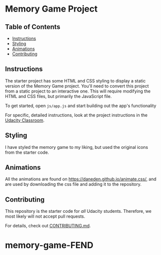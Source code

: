 # Memory Game Project

## Table of Contents

* [Instructions](#instructions)
* [Styling](#styling)
* [Animations](#animations)
* [Contributing](#contributing)


## Instructions

The starter project has some HTML and CSS styling to display a static version of the Memory Game project. You'll need to convert this project from a static project to an interactive one. This will require modifying the HTML and CSS files, but primarily the JavaScript file.

To get started, open `js/app.js` and start building out the app's functionality

For specific, detailed instructions, look at the project instructions in the [Udacity Classroom](https://classroom.udacity.com/me).


## Styling

I have styled the memory game to my liking, but used the original icons from the starter code. 

## Animations

All the animations are found on https://daneden.github.io/animate.css/, and are used by downloading the css file and adding it to the repository. 


## Contributing

This repository is the starter code for _all_ Udacity students. Therefore, we most likely will not accept pull requests.

For details, check out [CONTRIBUTING.md](CONTRIBUTING.md).
# memory-game-FEND

